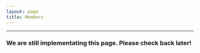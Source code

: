 ```yaml
---
layout: page
title: Members
---
```


---
### We are still implementating this page. Please check back later!
